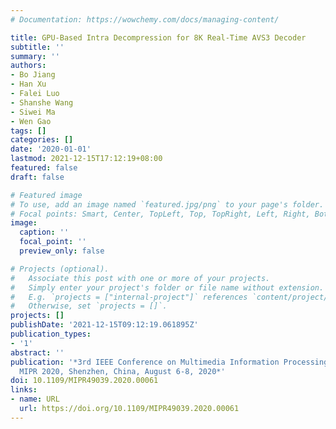 ```yaml
---
# Documentation: https://wowchemy.com/docs/managing-content/

title: GPU-Based Intra Decompression for 8K Real-Time AVS3 Decoder
subtitle: ''
summary: ''
authors:
- Bo Jiang
- Han Xu
- Falei Luo
- Shanshe Wang
- Siwei Ma
- Wen Gao
tags: []
categories: []
date: '2020-01-01'
lastmod: 2021-12-15T17:12:19+08:00
featured: false
draft: false

# Featured image
# To use, add an image named `featured.jpg/png` to your page's folder.
# Focal points: Smart, Center, TopLeft, Top, TopRight, Left, Right, BottomLeft, Bottom, BottomRight.
image:
  caption: ''
  focal_point: ''
  preview_only: false

# Projects (optional).
#   Associate this post with one or more of your projects.
#   Simply enter your project's folder or file name without extension.
#   E.g. `projects = ["internal-project"]` references `content/project/deep-learning/index.md`.
#   Otherwise, set `projects = []`.
projects: []
publishDate: '2021-12-15T09:12:19.061895Z'
publication_types:
- '1'
abstract: ''
publication: '*3rd IEEE Conference on Multimedia Information Processing and Retrieval,
  MIPR 2020, Shenzhen, China, August 6-8, 2020*'
doi: 10.1109/MIPR49039.2020.00061
links:
- name: URL
  url: https://doi.org/10.1109/MIPR49039.2020.00061
---
```

